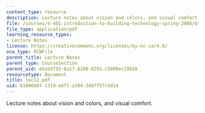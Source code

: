 ```yaml
---
content_type: resource
description: Lecture notes about vision and colors, and visual comfort.
file: /courses/4-401-introduction-to-building-technology-spring-2006/b100680f1319e6f7a3043407f57c5d14_lec12.pdf
file_type: application/pdf
learning_resource_types:
- Lecture Notes
license: https://creativecommons.org/licenses/by-nc-sa/4.0/
ocw_type: OCWFile
parent_title: Lecture Notes
parent_type: CourseSection
parent_uid: e6a5d755-6a17-8209-0291-c5009ec19928
resourcetype: Document
title: lec12.pdf
uid: b100680f-1319-e6f7-a304-3407f57c5d14
---
```

Lecture notes about vision and colors, and visual comfort.